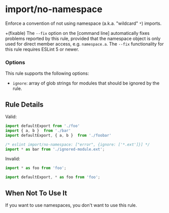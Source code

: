 # import/no-namespace

Enforce a convention of not using namespace (a.k.a. "wildcard" `*`) imports.

+(fixable) The `--fix` option on the [command line] automatically fixes problems reported by this rule, provided that the namespace object is only used for direct member access, e.g. `namespace.a`.
The `--fix` functionality for this rule requires ESLint 5 or newer.

### Options

This rule supports the following options:

- `ignore`: array of glob strings for modules that should be ignored by the rule.

## Rule Details

Valid:

```js
import defaultExport from './foo'
import { a, b }  from './bar'
import defaultExport, { a, b }  from './foobar'
```

```js
/* eslint import/no-namespace: ["error", {ignore: ['*.ext']}] */
import * as bar from './ignored-module.ext';
```

Invalid:

```js
import * as foo from 'foo';
```

```js
import defaultExport, * as foo from 'foo';
```

## When Not To Use It

If you want to use namespaces, you don't want to use this rule.

